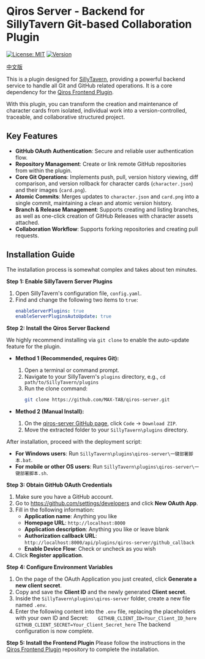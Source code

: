 # Qiros Server - Backend for SillyTavern Git-based Collaboration Plugin

[![License: MIT](https://img.shields.io/badge/License-MIT-yellow.svg)](https://opensource.org/licenses/MIT)
[![Version](https://img.shields.io/badge/version-1.0.0-blue.svg)](https://github.com/MAX-TAB/qiros-server)

[中文版](README.md)

This is a plugin designed for [SillyTavern](https://github.com/SillyTavern/SillyTavern), providing a powerful backend service to handle all Git and GitHub related operations. It is a core dependency for the [Qiros Frontend Plugin](https://github.com/MAX-TAB/st-extension-qiros).

With this plugin, you can transform the creation and maintenance of character cards from isolated, individual work into a version-controlled, traceable, and collaborative structured project.

## Key Features

- **GitHub OAuth Authentication**: Secure and reliable user authentication flow.
- **Repository Management**: Create or link remote GitHub repositories from within the plugin.
- **Core Git Operations**: Implements push, pull, version history viewing, diff comparison, and version rollback for character cards (`character.json`) and their images (`card.png`).
- **Atomic Commits**: Merges updates to `character.json` and `card.png` into a single commit, maintaining a clean and atomic version history.
- **Branch & Release Management**: Supports creating and listing branches, as well as one-click creation of GitHub Releases with character assets attached.
- **Collaboration Workflow**: Supports forking repositories and creating pull requests.

## Installation Guide

The installation process is somewhat complex and takes about ten minutes.

**Step 1: Enable SillyTavern Server Plugins**

1.  Open SillyTavern's configuration file, `config.yaml`.
2.  Find and change the following two items to `true`:
    ```yaml
    enableServerPlugins: true
    enableServerPluginsAutoUpdate: true
    ```

**Step 2: Install the Qiros Server Backend**

We highly recommend installing via `git clone` to enable the auto-update feature for the plugin.

- **Method 1 (Recommended, requires Git):**

  1.  Open a terminal or command prompt.
  2.  Navigate to your SillyTavern's `plugins` directory, e.g., `cd path/to/SillyTavern/plugins`
  3.  Run the clone command:
      ```bash
      git clone https://github.com/MAX-TAB/qiros-server.git
      ```

- **Method 2 (Manual Install):**
  1.  On the [qiros-server GitHub page](https://github.com/MAX-TAB/qiros-server), click `Code` -> `Download ZIP`.
  2.  Move the extracted folder to your `SillyTavern\plugins` directory.

After installation, proceed with the deployment script:

- **For Windows users**: Run `SillyTavern\plugins\qiros-server\一键部署脚本.bat`.
- **For mobile or other OS users**: Run `SillyTavern\plugins\qiros-server\一键部署脚本.sh`.

**Step 3: Obtain GitHub OAuth Credentials**

1.  Make sure you have a GitHub account.
2.  Go to https://github.com/settings/developers and click **New OAuth App**.
3.  Fill in the following information:
    - **Application name**: Anything you like
    - **Homepage URL**: `http://localhost:8000`
    - **Application description**: Anything you like or leave blank
    - **Authorization callback URL**: `http://localhost:8000/api/plugins/qiros-server/github_callback`
    - **Enable Device Flow**: Check or uncheck as you wish
4.  Click **Register application**.

**Step 4: Configure Environment Variables**

1.  On the page of the OAuth Application you just created, click **Generate a new client secret**.
2.  Copy and save the **Client ID** and the newly generated **Client secret**.
3.  Inside the `SillyTavern\plugins\qiros-server` folder, create a new file named `.env`.
4.  Enter the following content into the `.env` file, replacing the placeholders with your own ID and Secret:
    `    GITHUB_CLIENT_ID=Your_Client_ID_here
    GITHUB_CLIENT_SECRET=Your_Client_Secret_here
   `
    The backend configuration is now complete.

**Step 5: Install the Frontend Plugin**
Please follow the instructions in the [Qiros Frontend Plugin](https://github.com/MAX-TAB/st-extension-qiros) repository to complete the installation.
